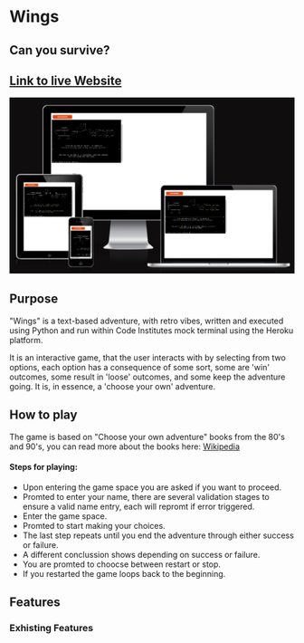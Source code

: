 # Wings
## Can you survive?

[Link to live Website](https://wings-text-based-game-866d46ea2c76.herokuapp.com/)
---

![Screenshoot of image generated in amiresponsive.](assets/images/readme/responsive.png)

## Purpose

"Wings" is a text-based adventure, with retro vibes, written and executed using Python and run within Code 
Institutes mock terminal using the Heroku platform.

It is an interactive game, that the user interacts with by selecting from two options, each option has a consequence
of some sort, some are 'win' outcomes, some result in 'loose' outcomes, and some keep the adventure going.  It is,
in essence, a 'choose your own' adventure.

## How to play

The game is based on "Choose your own adventure" books from the 80's and 90's, you can read more about
the books here: [Wikipedia](https://en.wikipedia.org/wiki/Choose_Your_Own_Adventure)

#### Steps for playing:
* Upon entering the game space you are asked if you want to proceed.
* Promted to enter your name, there are several validation stages to ensure a valid name entry, each will repromt if error triggered.
* Enter the game space.
* Promted to start making your choices.
* The last step repeats until you end the adventure through either success or failure.
* A different conclussion shows depending on success or failure.
* You are promted to choocse between restart or stop.
* If you restarted the game loops back to the beginning.

## Features

### Exhisting Features

